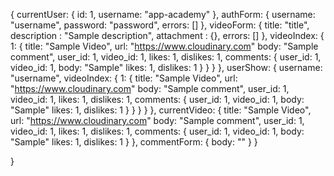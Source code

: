 {
  currentUser: {
    id: 1,
    username: "app-academy"
  },
  authForm: {
    username: "username",
    password: "password",
    errors: []
  },
  videoForm: {
    title: "title",
    description : "Sample description",
    attachment : {},
    errors: []
  },
  videoIndex: {
    1: {
      title: "Sample Video",
      url: "https://www.cloudinary.com"
      body: "Sample comment",
      user_id: 1,
      video_id: 1,
      likes: 1,
      dislikes: 1,
      comments: {
          user_id: 1,
          video_id: 1,
          body: "Sample"
          likes: 1,
          dislikes: 1
        }
      }
    }
  },
  userShow: {
    username: "username",
    videoIndex: {
      1: {
        title: "Sample Video",
        url: "https://www.cloudinary.com"
        body: "Sample comment",
        user_id: 1,
        video_id: 1,
        likes: 1,
        dislikes: 1,
        comments: {
            user_id: 1,
            video_id: 1,
            body: "Sample"
            likes: 1,
            dislikes: 1
          }
        }
      }
    }
  },
  currentVideo: {
    title: "Sample Video",
    url: "https://www.cloudinary.com"
    body: "Sample comment",
    user_id: 1,
    video_id: 1,
    likes: 1,
    dislikes: 1,
    comments: {
        user_id: 1,
        video_id: 1,
        body: "Sample"
        likes: 1,
        dislikes: 1
      }
    },
    commentForm: {
      body: ""
    }
  }

}
